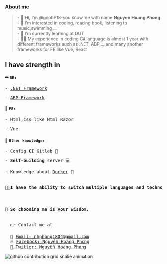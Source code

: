 <h3>About me</h3>
<blockquote>
  - 👋 Hi, I’m @gnohP18-you know me with name <strong>Nguyen Hoang Phong</strong> </br>
  - 👀 I’m interested in coding, reading book, listening to music,swimming ...</br>
  - 🌱 I’m currently learning at DUT</br>
  - 👨‍💻 My experience in coding C# language is almost 1 year with different frameworks such as .NET, ABP,... and many another frameworks for FE like Vue, React
</blockquote>
<h2>I have strength in</h2>
<h4>✏ <code><b>BE</b>:</code></br></h4>

<pre>- <a href="https://dotnet.microsoft.com/en-us/">.NET Framework</a></pre>
<pre>- <a href="https://abp.io/">ABP Framework</a></pre>

<h4>🍕 <code><b>FE</b>:</code></br></h4>

<pre>- Html,Css like Html Razor</pre>
<pre>- Vue</pre>

<h4>🚀 <code><b>Other knowledge</b>:</code></br></h4>

<pre>- Config <b>CI</b> Gitlab 🦊</pre>
<pre>- <b>Self-building</b> server 💻</pre>
<pre>- Knowledge about <a href="https://docs.docker.com/">Docker</a> 🚢</pre>

<pre><h4>🧑‍💻I have the ability to <b>switch multiple languages and technology quickly</b></h4></br><h4>🥰 So choosing me is your wisdom.</h4></pre>
<pre>
  👉 Contact me at</br>
  📧 <a href = "mailto:nhphong1804@gmail.com">Email: nhphong1804@gmail.com</a>
  🔥 <a href = "https://www.facebook.com/tk.sin.33/">Facebook: Nguyễn Hoàng Phong</a>
  🍉<a href = "https://twitter.com/HoangPhongIT"> Twitter: Nguyễn Hoàng Phong</a>
</pre>

![github contribution grid snake animation](dist/github-contribution-grid-snake.svg)
<!---
gnohP18/gnohP18 is a ✨ special ✨ repository because its `README.md` (this file) appears on your GitHub profile.
You can click the Preview link to take a look at your changes.
--->
